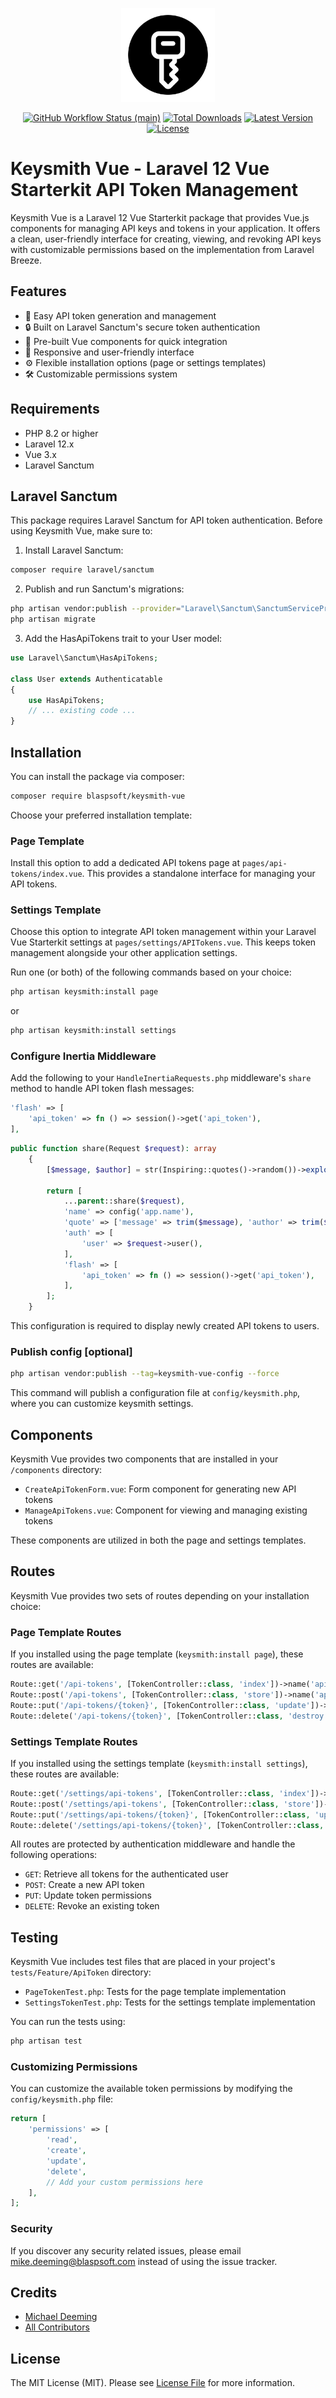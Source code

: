 <p align="center">
    <img src="./assets/icon.png" alt="Blasp Icon" width="150" height="150"/>
    <p align="center">
        <a href="https://github.com/Blaspsoft/blasp/actions/workflows/main.yml"><img alt="GitHub Workflow Status (main)" src="https://github.com/Blaspsoft/blasp/actions/workflows/main.yml/badge.svg"></a>
        <a href="https://packagist.org/packages/blaspsoft/blasp"><img alt="Total Downloads" src="https://img.shields.io/packagist/dt/blaspsoft/blasp"></a>
        <a href="https://packagist.org/packages/blaspsoft/blasp"><img alt="Latest Version" src="https://img.shields.io/packagist/v/blaspsoft/blasp"></a>
        <a href="https://packagist.org/packages/blaspsoft/blasp"><img alt="License" src="https://img.shields.io/packagist/l/blaspsoft/blasp"></a>
    </p>
</p>

# Keysmith Vue - Laravel 12 Vue Starterkit API Token Management

Keysmith Vue is a Laravel 12 Vue Starterkit package that provides Vue.js components for managing API keys and tokens in your application. It offers a clean, user-friendly interface for creating, viewing, and revoking API keys with customizable permissions based on the implementation from Laravel Breeze.

## Features

- 🔑 Easy API token generation and management
- 🔒 Built on Laravel Sanctum's secure token authentication
- 🎨 Pre-built Vue components for quick integration
- 📱 Responsive and user-friendly interface
- ⚙️ Flexible installation options (page or settings templates)
- 🛠️ Customizable permissions system

## Requirements

- PHP 8.2 or higher
- Laravel 12.x
- Vue 3.x
- Laravel Sanctum

## Laravel Sanctum

This package requires Laravel Sanctum for API token authentication. Before using Keysmith Vue, make sure to:

1. Install Laravel Sanctum:

```bash
composer require laravel/sanctum
```

2. Publish and run Sanctum's migrations:

```bash
php artisan vendor:publish --provider="Laravel\Sanctum\SanctumServiceProvider" --tag="sanctum-migrations"
php artisan migrate
```

3. Add the HasApiTokens trait to your User model:

```php
use Laravel\Sanctum\HasApiTokens;

class User extends Authenticatable
{
    use HasApiTokens;
    // ... existing code ...
}
```

## Installation

You can install the package via composer:

```bash
composer require blaspsoft/keysmith-vue
```

Choose your preferred installation template:

### Page Template

Install this option to add a dedicated API tokens page at `pages/api-tokens/index.vue`. This provides a standalone interface for managing your API tokens.

### Settings Template

Choose this option to integrate API token management within your Laravel Vue Starterkit settings at `pages/settings/APITokens.vue`. This keeps token management alongside your other application settings.

Run one (or both) of the following commands based on your choice:

```bash
php artisan keysmith:install page
```

or

```bash
php artisan keysmith:install settings
```

### Configure Inertia Middleware

Add the following to your `HandleInertiaRequests.php` middleware's `share` method to handle API token flash messages:

```php
'flash' => [
    'api_token' => fn () => session()->get('api_token'),
],
```

```php
public function share(Request $request): array
    {
        [$message, $author] = str(Inspiring::quotes()->random())->explode('-');

        return [
            ...parent::share($request),
            'name' => config('app.name'),
            'quote' => ['message' => trim($message), 'author' => trim($author)],
            'auth' => [
                'user' => $request->user(),
            ],
            'flash' => [
                'api_token' => fn () => session()->get('api_token'),
            ],
        ];
    }
```

This configuration is required to display newly created API tokens to users.

### Publish config [optional]

```bash
php artisan vendor:publish --tag=keysmith-vue-config --force
```

This command will publish a configuration file at `config/keysmith.php`, where you can customize keysmith settings.

## Components

Keysmith Vue provides two components that are installed in your `/components` directory:

- `CreateApiTokenForm.vue`: Form component for generating new API tokens
- `ManageApiTokens.vue`: Component for viewing and managing existing tokens

These components are utilized in both the page and settings templates.

## Routes

Keysmith Vue provides two sets of routes depending on your installation choice:

### Page Template Routes

If you installed using the page template (`keysmith:install page`), these routes are available:

```php
Route::get('/api-tokens', [TokenController::class, 'index'])->name('api-tokens.index');
Route::post('/api-tokens', [TokenController::class, 'store'])->name('api-tokens.store');
Route::put('/api-tokens/{token}', [TokenController::class, 'update'])->name('api-tokens.update');
Route::delete('/api-tokens/{token}', [TokenController::class, 'destroy'])->name('api-tokens.destroy');
```

### Settings Template Routes

If you installed using the settings template (`keysmith:install settings`), these routes are available:

```php
Route::get('/settings/api-tokens', [TokenController::class, 'index'])->name('settings.api-tokens.index');
Route::post('/settings/api-tokens', [TokenController::class, 'store'])->name('settings.api-tokens.store');
Route::put('/settings/api-tokens/{token}', [TokenController::class, 'update'])->name('settings.api-tokens.update');
Route::delete('/settings/api-tokens/{token}', [TokenController::class, 'destroy'])->name('settings.api-tokens.destroy');
```

All routes are protected by authentication middleware and handle the following operations:

- `GET`: Retrieve all tokens for the authenticated user
- `POST`: Create a new API token
- `PUT`: Update token permissions
- `DELETE`: Revoke an existing token

## Testing

Keysmith Vue includes test files that are placed in your project's `tests/Feature/ApiToken` directory:

- `PageTokenTest.php`: Tests for the page template implementation
- `SettingsTokenTest.php`: Tests for the settings template implementation

You can run the tests using:

```bash
php artisan test
```

### Customizing Permissions

You can customize the available token permissions by modifying the `config/keysmith.php` file:

```php
return [
    'permissions' => [
        'read',
        'create',
        'update',
        'delete',
        // Add your custom permissions here
    ],
];
```

### Security

If you discover any security related issues, please email mike.deeming@blaspsoft.com instead of using the issue tracker.

## Credits

- [Michael Deeming](https://github.com/modla)
- [All Contributors](../../contributors)

## License

The MIT License (MIT). Please see [License File](LICENSE.md) for more information.
